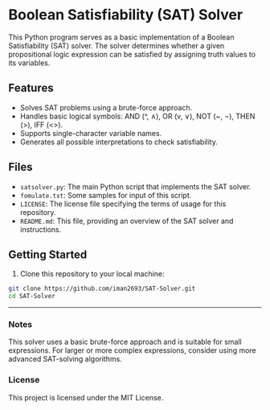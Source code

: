 # Boolean Satisfiability (SAT) Solver

This Python program serves as a basic implementation of a Boolean Satisfiability (SAT) solver. The solver determines whether a given propositional logic expression can be satisfied by assigning truth values to its variables.

## Features

- Solves SAT problems using a brute-force approach.
- Handles basic logical symbols: AND (^, ∧), OR (v, ∨), NOT (~, ¬), THEN (>), IFF (<>).
- Supports single-character variable names.
- Generates all possible interpretations to check satisfiability.

## Files

- `satsolver.py`: The main Python script that implements the SAT solver.
- `fomulate.txt`: Some samples for input of this script.
- `LICENSE`: The license file specifying the terms of usage for this repository.
- `README.md`: This file, providing an overview of the SAT solver and instructions.

## Getting Started

1. Clone this repository to your local machine:

```sh
git clone https://github.com/iman2693/SAT-Solver.git
cd SAT-Solver 
```
----------------


### Notes

  This solver uses a basic brute-force approach and is suitable for small expressions.
  For larger or more complex expressions, consider using more advanced SAT-solving algorithms.

### License

This project is licensed under the MIT License.
